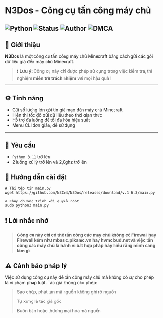 # N3Dos - Công cụ tấn công máy chủ

![Python](https://img.shields.io/badge/language-Python-blue.svg)
![Status](https://img.shields.io/badge/status-beta-orange)
![Author](https://img.shields.io/badge/author-N3Co4-green)
![DMCA](https://images.dmca.com/Badges/dmca_protected_sml_120m.png?ID=2d3af580-c21e-46e4-a6d3-210733191a34)
---

## 📌 Giới thiệu

**N3Dos** là một công cụ tấn công máy chủ Minecraft bằng cách gửi các gói dữ liệu giả đến máy chủ Minecraft. 

> ❗ **Lưu ý:** Công cụ này chỉ được phép sử dụng trong việc kiểm tra, thí nghiệm **miễn trừ trách nhiệm** với mọi hậu quả !

---

## ⚙️ Tính năng

- Gửi số lượng lớn gói tin giả mạo đến máy chủ Minecraft
- Hiển thị tốc độ gửi dữ liệu theo thời gian thực
- Hỗ trợ đa luồng để tối đa hóa hiệu suất
- Menu CLI đơn giản, dễ sử dụng

---

## 🛂 Yêu cầu 
- ```Python 3.11``` trở lên
-  2 luồng xử lý trở lên và 2,0ghz trở lên

## 👀 Hướng dẫn cài đặt
```
# Tải tệp tin main.py
wget https://github.com/N3Co4/N3Dos/releases/download/v.1.6.3/main.py

# Chạy chương trình với quyền root
sudo python3 main.py
```

## ❗ Lới nhắc nhở
> **Công cụ này chỉ có thể tấn công các máy chủ không có Firewall hay Firewall kém như mbasic.pikamc.vn hay hvmcloud.net và việc tấn công các máy chủ là hành vi bất hợp pháp hãy hiểu rằng mình đang làm gì**

## ⚠️ Cảnh báo pháp lý
Việc sử dụng công cụ này để tấn công máy chủ mà không có sự cho phép là vi phạm pháp luật. Tác giả không cho phép:
>
> Sao chép, phát tán mã nguồn không ghi rõ nguồn
> 
> Tự xưng là tác giả gốc
>
> Buôn bán hoặc thương mại hóa mã nguồn


